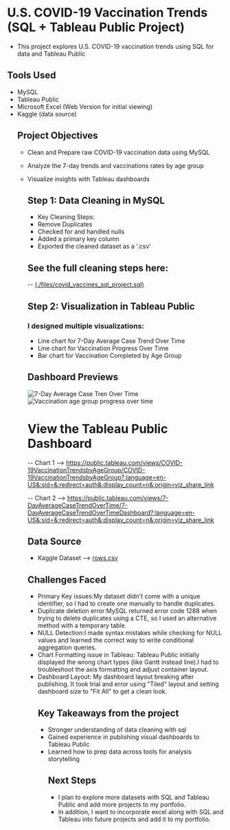 # U.S. COVID-19 Vaccination Trends (SQL + Tableau Public Project)
- This project explores U.S. COVID-19 vaccination trends using SQL for data and Tableau Public
## Tools Used
- MySQL
- Tableau Public
- Microsoft Excel (Web Version for initial viewing)
- Kaggle (data source)
  ## Project Objectives
  - Clean and Prepare raw COVID-19 vaccination data using MySQL
  - Analyze the 7-day trends and vaccinations rates by age group
  - Visualize insights with Tableau dashboards
    ## Step 1: Data Cleaning in MySQL
    - Key Cleaning Steps:
    - Remove Duplicates
    - Checked for and handled nulls
    - Added a primary key column
    - Exported the cleaned dataset as a '.csv'
    ## See the full cleaning steps here:
    -- [(./files/covid_vaccines_sql_project.sql)](https://github.com/JElie97/us-covid-vaccination-sql-tableau/blob/main/covid%20vaccines%20sql%20project.sql)
    ## Step 2: Visualization in Tableau Public
    ### I designed multiple visualizations:
    - Line chart for 7-Day Average Case Trend Over Time
    - Line chart for Vaccination Progress Over Time
    - Bar chart for Vaccination Completed by Age Group
    ## Dashboard Previews
    ![7-Day Average Case Tren Over Time](https://github.com/user-attachments/assets/6e21dfcb-546a-4ca5-b9a1-a658ee624f4b)
    ![Vaccination age group   progress over time](https://github.com/user-attachments/assets/021deeda-3965-4734-8a6f-dca0c6d209e2)


      # View the Tableau Public Dashboard 
      -- Chart 1 --> https://public.tableau.com/views/COVID-19VaccinationTrendsbyAgeGroup/COVID-19VaccinationTrendsbyAgeGroup?:language=en-US&:sid=&:redirect=auth&:display_count=n&:origin=viz_share_link
      
      -- Chart 2 --> https://public.tableau.com/views/7-DayAverageCaseTrendOverTime/7-DayAverageCaseTrendOverTimeDashboard?:language=en-US&:sid=&:redirect=auth&:display_count=n&:origin=viz_share_link
      
      ## Data Source
      - Kaggle Dataset --> [rows.csv](https://github.com/user-attachments/files/20217226/rows.csv)
      ## Challenges Faced
      - Primary Key issues:My dataset didn't come with a unique identifier, so I had to create one manually to handle duplicates.
      - Duplicate deletion error:MySQL returned error code 1288 when trying to delete duplicates using a CTE, so I used an alternative method with a temporary table.
      - NULL Detection:I made syntax mistakes while checking for NULL values and learned the correct way to write conditional aggregation queries.
      - Chart Formatting issue in Tableau: Tableau Public initially displayed the wrong chart types (like Gantt instead line).I had to troubleshoot the axis formatting and adjust container layout.
      - Dashboard Layout: My dashboard layout breaking after publishing. It took trial and error using "Tiled" layout and setting dashboard size to "Fit All" to get a clean look.
        ## Key Takeaways from the project
        - Stronger understanding of data cleaning with sql
        - Gained experience in publishing visual dashboards to Tableau Public
        - Learned how to prep data across tools for analysis storytelling
          ## Next Steps
          - I plan to explore more datasets with SQL and Tableau Public and add more projects to my portfolio.
          - In addition, I want to incorporate excel along with SQL and Tableau into future projects and add it to my portfolio.
